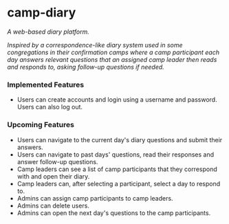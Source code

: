 # camp-diary

*A web-based diary platform.*

*Inspired by a correspondence-like diary system used in some congregations in their confirmation camps where a camp participant each day answers relevant questions that an assigned camp leader then reads and responds to, asking follow-up questions if needed.*

### Implemented Features ###

- Users can create accounts and login using a username and password. Users can also log out.

### Upcoming Features ###

- Users can navigate to the current day's diary questions and submit their answers.
- Users can navigate to past days' questions, read their responses and answer follow-up questions.
- Camp leaders can see a list of camp participants that they correspond with and open their diary.
- Camp leaders can, after selecting a participant, select a day to respond to.
- Admins can assign camp participants to camp leaders.
- Admins can delete users.
- Admins can open the next day's questions to the camp participants.
